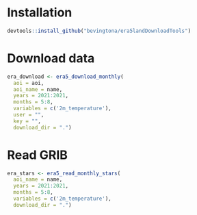 # Installation

``` r
devtools::install_github("bevingtona/era5landDownloadTools")
```

# Download data

``` r
era_download <- era5_download_monthly(
  aoi = aoi,
  aoi_name = name,
  years = 2021:2021,
  months = 5:8,
  variables = c('2m_temperature'),
  user = "",
  key = "",
  download_dir = ".") 
```

# Read GRIB

``` r
era_stars <- era5_read_monthly_stars(
  aoi_name = name,
  years = 2021:2021,
  months = 5:8,
  variables = c('2m_temperature'),
  download_dir = ".")
```
